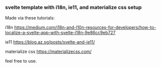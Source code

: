 ### svelte template with i18n, ie11, and materialize css setup

Made via these tutorials:

i18n
https://medium.com/i18n-and-l10n-resources-for-developers/how-to-localize-a-svelte-app-with-svelte-i18n-9e86cc9eb727

ie11
https://blog.az.sg/posts/svelte-and-ie11/

materialize css
https://materializecss.com/

feel free to use.
